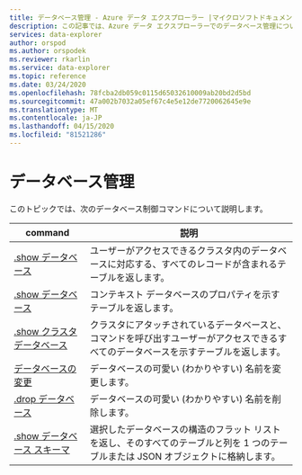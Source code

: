 ```yaml
---
title: データベース管理 - Azure データ エクスプローラー |マイクロソフトドキュメント
description: この記事では、Azure データ エクスプローラーでのデータベース管理について説明します。
services: data-explorer
author: orspod
ms.author: orspodek
ms.reviewer: rkarlin
ms.service: data-explorer
ms.topic: reference
ms.date: 03/24/2020
ms.openlocfilehash: 78fcba2db059c0115d65032610009ab20bd2d5bd
ms.sourcegitcommit: 47a002b7032a05ef67c4e5e12de7720062645e9e
ms.translationtype: MT
ms.contentlocale: ja-JP
ms.lasthandoff: 04/15/2020
ms.locfileid: "81521286"
---
```

# <a name="databases-management"></a>データベース管理

このトピックでは、次のデータベース制御コマンドについて説明します。

|command |説明 |
|--------|------------|
|[.show データベース](show-databases.md) |ユーザーがアクセスできるクラスタ内のデータベースに対応する、すべてのレコードが含まれるテーブルを返します。|
|[.show データベース](show-database.md) |コンテキスト データベースのプロパティを示すテーブルを返します。 |
|[.show クラスタ データベース](show-cluster-database.md) |クラスタにアタッチされているデータベースと、コマンドを呼び出すユーザーがアクセスできるすべてのデータベースを示すテーブルを返します。 |
|[データベースの変更](alter-database.md) |データベースの可愛い (わかりやすい) 名前を変更します。 |
|[.drop データベース](drop-database.md) |データベースの可愛い (わかりやすい) 名前を削除します。 |
|[.show データベース スキーマ](show-schema-database.md) |選択したデータベースの構造のフラット リストを返し、そのすべてのテーブルと列を 1 つのテーブルまたは JSON オブジェクトに格納します。 |